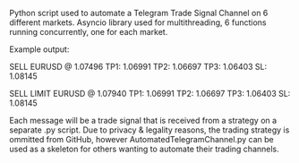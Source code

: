 Python script used to automate a Telegram Trade Signal Channel on 6 different markets.
Asyncio library used for multithreading, 6 functions running concurrently, one for each market.

Example output:

SELL EURUSD @ 1.07496
TP1: 1.06991
TP2: 1.06697
TP3: 1.06403
SL: 1.08145

SELL LIMIT EURUSD @ 1.07940
TP1: 1.06991
TP2: 1.06697
TP3: 1.06403
SL: 1.08145

Each message will be a trade signal that is received from a strategy on a separate .py script. Due to privacy & legality reasons, the trading strategy is ommitted from GitHub, however AutomatedTelegramChannel.py
can be used as a skeleton for others wanting to automate their trading channels.
